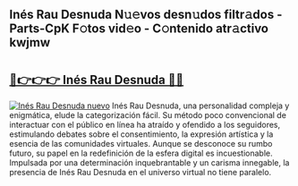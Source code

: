 ## Inés Rau Desnuda N𝚞𝚎vos desn𝚞dos filtr𝚊dos - Parts-CpK F𝚘tos vid𝚎o - C𝚘ntenido atr𝚊ctivo kwjmw

# <h2><a href="http://mb53yp.tromn.icu/?c=In%c3%a9s+Rau+Desnuda">🔗👉👉👉 Inés Rau Desnuda 🔗🔗</a></h2>

[![Inés Rau Desnuda nuevo](https://i.imgur.com/pEAQMta.gif)](http://mb53yp.tromn.icu/?c=In%c3%a9s+Rau+Desnuda)
Inés Rau Desnuda, una personalidad compleja y enigmática, elude la categorización fácil. Su método poco convencional de interactuar con el público en línea ha atraído y ofendido a los seguidores, estimulando debates sobre el consentimiento, la expresión artística y la esencia de las comunidades virtuales. Aunque se desconoce su rumbo futuro, su papel en la redefinición de la esfera digital es incuestionable. Impulsada por una determinación inquebrantable y un carisma innegable, la presencia de Inés Rau Desnuda en el universo virtual no tiene paralelo.
